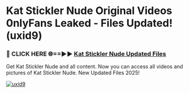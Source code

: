 # Kat Stickler Nude Original Videos 0nlyFans Leaked - Files Updated! (uxid9)

<h3>🔴 CLICK HERE 🌐==►► <a href="https://tinyurl.com/5h6xmrr3" rel="nofollow">Kat Stickler Nude Updated Files</a></h3>

Get Kat Stickler Nude and all content. Now you can access all videos and pictures of Kat Stickler Nude. New Updated Files 2025!

[![uxid9](https://i.imgur.com/KVD873Z.gif)](https://tinyurl.com/5h6xmrr3)
